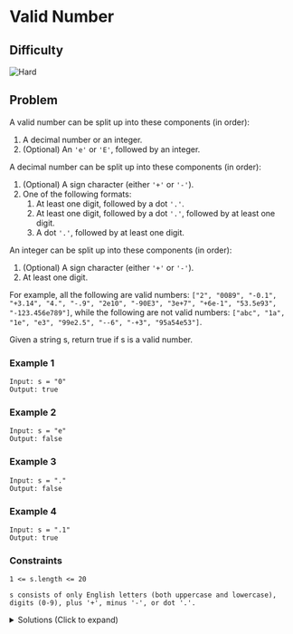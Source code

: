 # Valid Number

## Difficulty

![Hard](https://img.shields.io/badge/hard-d9534f?style=for-the-badge&logoColor=white)

## Problem

A valid number can be split up into these components (in order):

1. A decimal number or an integer.
2. (Optional) An `'e'` or `'E'`, followed by an integer.

A decimal number can be split up into these components (in order):

1. (Optional) A sign character (either `'+'` or `'-'`).
2. One of the following formats:
   1. At least one digit, followed by a dot `'.'`.
   2. At least one digit, followed by a dot `'.'`, followed by at least one digit.
   3. A dot `'.'`, followed by at least one digit.

An integer can be split up into these components (in order):

1. (Optional) A sign character (either `'+'` or `'-'`).
2. At least one digit.

For example, all the following are valid numbers: `["2", "0089", "-0.1", "+3.14", "4.", "-.9", "2e10", "-90E3", "3e+7", "+6e-1", "53.5e93", "-123.456e789"]`, while the following are not valid numbers: `["abc", "1a", "1e", "e3", "99e2.5", "--6", "-+3", "95a54e53"]`.

Given a string s, return true if s is a valid number.

### Example 1

```
Input: s = "0"
Output: true
```

### Example 2

```
Input: s = "e"
Output: false
```

### Example 3

```
Input: s = "."
Output: false
```

### Example 4

```
Input: s = ".1"
Output: true
```

### Constraints

`1 <= s.length <= 20`

`s consists of only English letters (both uppercase and lowercase), digits (0-9), plus '+', minus '-', or dot '.'.`

<details>
  <summary>Solutions (Click to expand)</summary>

### Explanation

#### Procedural

1. Skip any white space

2. Check for a single sign `+` or `-`

3. If we are at the end of the string, return false

4. Check the next characters until we reach the end of the string, or reach the next non digit or `.` character. Keep track of the number of points and digits.

5. If there are more than one points, or less than 1 digits, return false

6. If the next character is `e` or `E`, repeat the same procedure for checking the next characters until the end of the string, or until the next non digit character.

7. If we reach the end of the string, return true. If we are not at the end there are extra non digit or `.` character in the string, return false

- [JavaScript](./valid-number.js)
- [TypeScript](./valid-number.ts)
- [Java](./valid-number.java)
- [Go](./valid-number.go)

</details>
